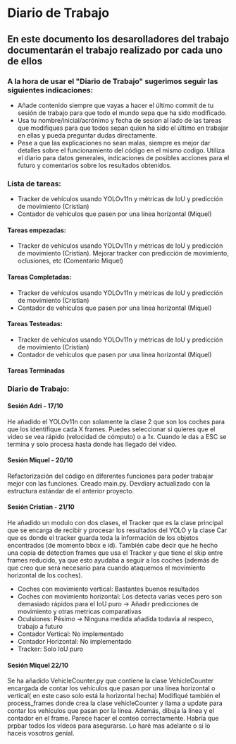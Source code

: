 # Diario de Trabajo
## En este documento los desarolladores del trabajo documentarán el trabajo realizado por cada uno de ellos
### A la hora de usar el "Diario de Trabajo" sugerimos seguir las siguientes indicaciones:
- Añade contenido siempre que vayas a hacer el último commit de tu sesión de trabajo para que todo el mundo sepa que ha sido modificado.
- Usa tu nombre/inicial/acrónimo y fecha de sesion al lado de las tareas que modifiques para que todos sepan quien ha sido el último en trabajar en ellas y pueda preguntar dudas directamente.
- Pese a que las explicaciones no sean malas, siempre es mejor dar detalles sobre el funcionamiento del código en el mismo codigo. Utiliza el diario para datos generales, indicaciones de posibles acciones para el futuro y comentarios sobre los resultados obtenidos.

### Lista de tareas:
- Tracker de vehículos usando YOLOv11n y métricas de IoU y predicción de movimiento (Cristian)
- Contador de vehículos que pasen por una línea horizontal (Miquel)
#### Tareas empezadas:
- Tracker de vehículos usando YOLOv11n y métricas de IoU y predicción de movimiento (Cristian). Mejorar tracker con predicción de movimiento, oclusiones, etc (Comentario Miquel)
#### Tareas Completadas:
- Tracker de vehículos usando YOLOv11n y métricas de IoU y predicción de movimiento (Cristian)
- Contador de vehículos que pasen por una línea horizontal (Miquel)
#### Tareas Testeadas:
- Tracker de vehículos usando YOLOv11n y métricas de IoU y predicción de movimiento (Cristian)
- Contador de vehículos que pasen por una línea horizontal (Miquel)
#### Tareas Terminadas

### Diario de Trabajo:

#### Sesión Adri - 17/10
He añadido el YOLOv11n con solamente la clase 2 que son los coches para que los identifique cada X frames. Puedes seleccionar si quieres que el video se vea rápido (velocidad de cómputo) o a 1x. Cuando le das a ESC se termina y solo procesa hasta donde has llegado del vídeo.

#### Sesión Miquel - 20/10
Refactorización del código en diferentes funciones para poder trabajar mejor con las funciones. Creado main.py.
Devdiary actualizado con la estructura estándar de el anterior proyecto.

#### Sesión Cristian - 21/10
He añadido un modulo con dos clases, el Tracker que es la clase principal que se encarga de recibir y procesar los resultados del YOLO y la clase Car que es donde el tracker guarda toda la información de los objetos encontrados (de momento bbox e id). 
También cabe decir que he hecho una copia de detection frames que usa el Tracker y que tiene el skip entre frames reducido, ya que esto ayudaba a seguir a los coches (además de que creo que será necesario para cuando ataquemos el movimiento horizontal de los coches).

- Coches con movimiento vertical: Bastantes buenos resultados
- Coches con movimiento horizontal: Los detecta varias veces pero son demasiado rápidos para el IoU puro → Añadir predicciones de movimiento y otras metricas comparativas
- Oculsiones: Pésimo → Ninguna medida añadida todavia al respeco, trabajo a futuro
- Contador Vertical: No implementado
- Contador Horizontal: No implementado
- Tracker: Solo IoU puro
#### Sesión Miquel 22/10
Se ha añadido VehicleCounter.py que contiene la clase VehicleCounter encargada de contar los vehículos que pasan por una línea horizontal o vertical( en este caso solo está la horizontal hecha)
Modifiqué también el process_frames donde crea la clase vehicleCounter y llama a update para contar los vehículos que pasan por la línea. 
Además, dibuja la línea y el contador en el frame. 
Parece hacer el conteo correctamente. Habría que prpbar todos los vídeos para asegurarse. Lo haré mas adelante o si lo haceis vosotros genial.

